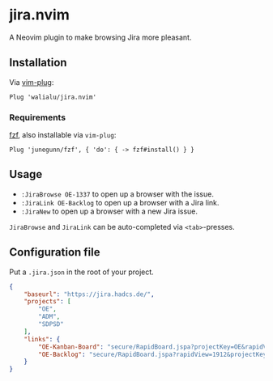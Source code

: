 jira.nvim
=========

A Neovim plugin to make browsing Jira more pleasant.

## Installation

Via [vim-plug](https://github.com/junegunn/vim-plug):

```text
Plug 'walialu/jira.nvim'
```

### Requirements

[fzf](https://github.com/junegunn/fzf), also installable via `vim-plug`:

```text
Plug 'junegunn/fzf', { 'do': { -> fzf#install() } }
```

## Usage

 - `:JiraBrowse OE-1337` to open up a browser with the issue.
 - `:JiraLink OE-Backlog` to open up a browser with a Jira link.
 - `:JiraNew` to open up a browser with a new Jira issue.

`JiraBrowse` and `JiraLink` can be auto-completed via `<tab>`-presses.

## Configuration file

Put a `.jira.json` in the root of your project.

```json
{
	"baseurl": "https://jira.hadcs.de/",
	"projects": [
		"OE",
		"ADM",
		"SDPSD"
	],
	"links": {
		"OE-Kanban-Board": "secure/RapidBoard.jspa?projectKey=OE&rapidView=1912",
		"OE-Backlog": "secure/RapidBoard.jspa?rapidView=1912&projectKey=OE&view=planning.nodetail&issueLimit=100"
	}
}
```

